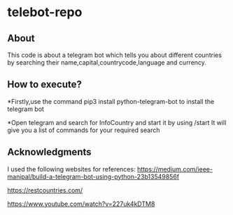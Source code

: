 # telebot-repo

## About
This code is about a telegram bot which tells you about different countries by searching their name,capital,countrycode,language and currency.

## How to execute?

*Firstly,use the command
pip3 install python-telegram-bot
to install the telegram bot

*Open telegram and search for InfoCountry and start it by using /start
It will give you a list of commands for your required search

## Acknowledgments

I used the following websites for references:
https://medium.com/ieee-manipal/build-a-telegram-bot-using-python-23b13549856f


https://restcountries.com/


https://www.youtube.com/watch?v=227uk4kDTM8
